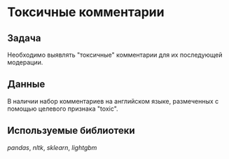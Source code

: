 # Токсичные комментарии

## Задача 

Необходимо выявлять "токсичные" комментарии для их последующей модерации.

## Данные

В наличии набор комментариев на английском языке, размеченных с помощью целевого признака "toxic".
 

 ## Используемые библиотеки
 
 *pandas*, *nltk*, *sklearn*,  *lightgbm*